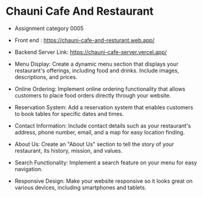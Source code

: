 # Chauni Cafe And Restaurant
- Assignment category 0005
- Front end : https://chauni-cafe-and-resturant.web.app/
- Backend Server Link: https://chauni-cafe-server.vercel.app/

- Menu Display: Create a dynamic menu section that displays your restaurant's offerings, including food and drinks. Include images, descriptions, and prices.

- Online Ordering: Implement online ordering functionality that allows customers to place food orders directly through your website.
- Reservation System: Add a reservation system that enables customers to book tables for specific dates and times.

- Contact Information: Include contact details such as your restaurant's address, phone number, email, and a map for easy location finding.
- About Us: Create an "About Us" section to tell the story of your restaurant, its history, mission, and values.
- Search Functionality: Implement a search feature on your menu for easy navigation.
- Responsive Design: Make your website responsive so it looks great on various devices, including smartphones and tablets.